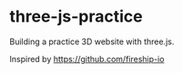 # three-js-practice
Building a practice 3D website with three.js.

Inspired by https://github.com/fireship-io
